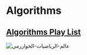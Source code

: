 # Algorithms
## [Algorithms Play List](https://youtube.com/playlist?list=PLNukXZDkTp4Pv-VcC9F9Xs6tiGZIt6hl-)

![عالم-الرياضيات-الخوارزمي](https://user-images.githubusercontent.com/99830416/218716222-201d2f86-1dc1-4f07-97ff-8d8321083c95.jpg)
 
